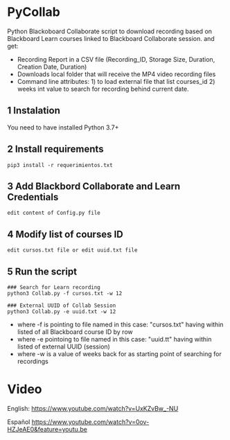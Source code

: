 # PyCollab
Python Blackoboard Collaborate script to download recording based on Blackboard Learn courses linked to Blackboard Collaborate session.
and get:
-	Recording Report in a CSV file (Recording_ID, Storage Size, Duration, Creation Date, Duration)
-	Downloads local folder that will receive the MP4 video recording files
-	Command line attributes: 1) to load external file that list courses_id   2)  weeks int value to search for recording  behind current date.




## 1 Instalation
You need to have installed Python 3.7+ 

## 2 Install requirements 
```
pip3 install -r requerimientos.txt
```

## 3 Add Blackbord Collaborate and Learn Credentials
```
edit content of Config.py file
```


## 4 Modify list of courses ID
```
edit cursos.txt file or edit uuid.txt file
```


## 5 Run the script

```
### Search for Learn recording 
python3 Collab.py -f cursos.txt -w 12

### External UUID of Collab Session
python3 Collab.py -e uuid.txt -w 12

```
- where -f is pointing to file named in this case: "cursos.txt" having within listed  of all Blackboard course ID by row
- where -e pointoing to file  named in this case: "uuid.tt" having within listed of external UUID (session)
- where -w is a value of weeks back for as starting point of searching for recordings

# Video
English:
https://www.youtube.com/watch?v=UxKZvBw_-NU


Español
https://www.youtube.com/watch?v=0ov-HZJeAE0&feature=youtu.be

